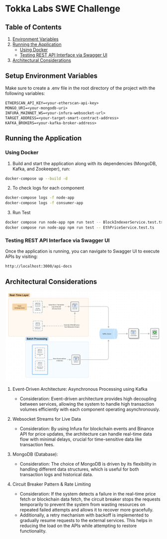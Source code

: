 # Tokka Labs SWE Challenge

## Table of Contents
1. [Environment Variables](#environment-variables)
2. [Running the Application](#running-the-application)
   - [Using Docker](#using-docker)
   - [Testing REST API Interface via Swagger UI](#testing-rest-api-interface-via-swagger-ui)
3. [Architectural Considerations](#architectural-considerations)

## Setup Environment Variables
Make sure to create a .env file in the root directory of the project with the following variables:
```
ETHERSCAN_API_KEY=<your-etherscan-api-key>
MONGO_URI=<your-mongodb-uri>
INFURA_MAINNET_WS=<your-infura-websocket-url>
TARGET_ADDRESS=<your-target-smart-contract-address>
KAFKA_BROKERS=<your-kafka-broker-address>
```

## Running the Application

### Using Docker

1. Build and start the application along with its dependencies (MongoDB, Kafka, and Zookeeper), run:

```sh
docker-compose up --build -d
```

2. To check logs for each component
```sh
docker-compose logs -f node-app
docker-compose logs -f consumer-app
```

3. Run Test
```sh
docker compose run node-app npm run test -- BlockIndexerService.test.ts --forceExit
docker compose run node-app npm run test -- EthPriceService.test.ts 
```

### Testing REST API Interface via Swagger UI

Once the application is running, you can navigate to Swagger UI to execute APIs by visiting:
```
http://localhost:3000/api-docs
```

## Architectural Considerations

![alt text](screenshots/architecture.png)
1. Event-Driven Architecture: Asynchronous Processing using Kafka
   - Consideration: Event-driven architecture provides high decoupling between services, allowing the system to handle high transaction volumes efficiently with each component operating asynchronously. 

2. Websocket Streams for Live Data
   - Consideration: By using Infura for blockchain events and Binance API for price updates, the architecture can handle real-time data flow with minimal delays, crucial for time-sensitive data like transaction fees.

3. MongoDB (Database):
   - Consideration: The choice of MongoDB is driven by its flexibility in handling different data structures, which is useful for both transaction logs and historical data.

4. Circuit Breaker Pattern & Rate Limiting
   - Consideration: If the system detects a failure in the real-time price fetch or blockchain data fetch, the circuit breaker stops the requests temporarily to prevent the system from wasting resources on repeated failed attempts and allows it to recover more gracefully.
   - Additionally, a retry mechanism with backoff is implemented to gradually resume requests to the external services. This helps in reducing the load on the APIs while attempting to restore functionality.